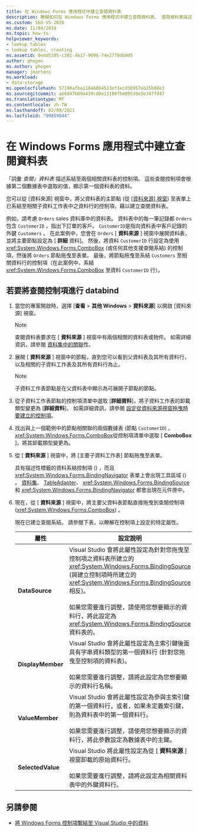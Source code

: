```yaml
---
title: 在 Windows Forms 應用程式中建立查閱資料表
description: 瞭解如何在 Windows Forms 應用程式中建立查閱資料表。 查閱資料表描述系結至兩個相關資料表的控制項。
ms.custom: SEO-VS-2020
ms.date: 11/04/2016
ms.topic: how-to
helpviewer_keywords:
- lookup tables
- lookup tables, creating
ms.assetid: 0edd5385-c381-4b17-9096-74e2778db9d5
author: ghogen
ms.author: ghogen
manager: jmartens
ms.workload:
- data-storage
ms.openlocfilehash: 57190afba118468b4533ef1ecd30957eb25b08e3
ms.sourcegitcommit: ae6d47b09a439cd0e13180f5e89510e3e347fd47
ms.translationtype: MT
ms.contentlocale: zh-TW
ms.lasthandoff: 02/08/2021
ms.locfileid: "99859044"
---
```

# <a name="create-lookup-tables-in-windows-forms-applications"></a>在 Windows Forms 應用程式中建立查閱資料表

「詞彙 *查閱」資料表* 描述系結至兩個相關資料表的控制項。 這些查閱控制項會根據第二個數據表中選取的值，顯示第一個資料表的資料。

您可以從 [資料來源] 視窗中，將父資料表的主節點 (從 [ [資料來源] 視窗](add-new-data-sources.md#data-sources-window)) 至表單上已系結至相關子資料工作表中之資料行的控制項，藉以建立查閱資料表。

例如，請考慮 `Orders` sales 資料庫中的資料表。 資料表中的每一筆記錄都 `Orders` 包含 `CustomerID` ，指出下訂單的客戶。 `CustomerID`是指向資料表中客戶記錄的外鍵 `Customers` 。 在此案例中，您會在 `Orders` [ **資料來源** ] 視窗中展開資料表，並將主要節點設定為 [ **詳細** 資料]。 然後，將資料 `CustomerID` 行設定為使用 <xref:System.Windows.Forms.ComboBox> (或任何其他支援查閱系結) 的控制項，然後將 `Orders` 節點拖曳至表單。 最後，將節點拖曳至系結 `Customers` 至相關資料行的控制項（在此案例中，系結 <xref:System.Windows.Forms.ComboBox> 至資料 `CustomerID` 行）。

## <a name="to-databind-a-lookup-control"></a>若要將查閱控制項進行 databind

1. 當您的專案開啟時，選擇 [**查看**   >  **其他 Windows**  >  **資料來源**] 以開啟 [資料來源] 視窗。

    > [!NOTE]
    > 查閱資料表要求在 [ **資料來源** ] 視窗中有兩個相關的資料表或物件。 如需詳細資訊，請參閱 [資料集中的關聯](relationships-in-datasets.md)性。

2. 展開 [ **資料來源** ] 視窗中的節點，直到您可以看到父資料表及其所有資料行，以及相關的子資料工作表及其所有資料行為止。

    > [!NOTE]
    > 子資料工作表節點是在父資料表中顯示為可展開子節點的節點。

3. 從子資料工作表節點的控制項清單中選取 [**詳細資料**]，將子資料工作表的卸載類型變更為 [**詳細資料**]。 如需詳細資訊，請參閱 [設定從資料來源視窗拖曳時要建立的控制項](../data-tools/set-the-control-to-be-created-when-dragging-from-the-data-sources-window.md)。

4. 找出與上一個範例中的節點相關聯的兩個數據表 (節點 `CustomerID`) 。 <xref:System.Windows.Forms.ComboBox>從控制項清單中選取 [ **ComboBox** ]，將其卸載類型變更為。

5. 從 [ **資料來源** ] 視窗中，將 [主要子資料工作表] 節點拖曳至表單。

     具有描述性標籤的資料系結控制項 () ，而且 <xref:System.Windows.Forms.BindingNavigator> 表單上會出現工具區域 () 。 [資料集](../data-tools/dataset-tools-in-visual-studio.md)、 [TableAdapter](../data-tools/create-and-configure-tableadapters.md)、 <xref:System.Windows.Forms.BindingSource> 和 <xref:System.Windows.Forms.BindingNavigator> 都會出現在元件匣中。

6. 現在，從 [ **資料來源** ] 視窗中，將主要父資料表節點直接拖曳到查閱控制項 (<xref:System.Windows.Forms.ComboBox>) 。

     現在已建立查閱系結。 請參閱下表，以瞭解在控制項上設定的特定屬性。

    |屬性|設定說明|
    |--------------| - |
    |**DataSource**|Visual Studio 會將此屬性設定為針對您拖曳至控制項之資料表所建立的 <xref:System.Windows.Forms.BindingSource> (與建立控制項時所建立的 <xref:System.Windows.Forms.BindingSource> 相反)。<br /><br /> 如果您需要進行調整，請使用您想要顯示的資料行，將此設定為 <xref:System.Windows.Forms.BindingSource> 資料表的。|
    |**DisplayMember**|Visual Studio 會將此屬性設定為主索引鍵後面具有字串資料類型的第一個資料行 (針對您拖曳至控制項的資料表)。<br /><br /> 如果您需要進行調整，請將此設定為您想要顯示的資料行名稱。|
    |**ValueMember**|Visual Studio 會將此屬性設定為參與主索引鍵的第一個資料行，或者，如果未定義索引鍵，則為資料表中的第一個資料行。<br /><br /> 如果您需要進行調整，請使用您想要顯示的資料行，將此參數設定為數據表中的主鍵。|
    |**SelectedValue**|Visual Studio 將此屬性設定為從 [ **資料來源** ] 視窗卸載的原始資料行。<br /><br /> 如果您需要進行調整，請將此設定為相關資料表中的外鍵資料行。|

## <a name="see-also"></a>另請參閱

- [將 Windows Forms 控制項繫結至 Visual Studio 中的資料](../data-tools/bind-windows-forms-controls-to-data-in-visual-studio.md)
